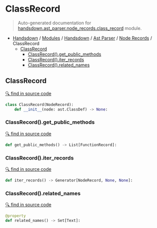 # ClassRecord

> Auto-generated documentation for [handsdown.ast_parser.node_records.class_record](https://github.com/vemel/handsdown/blob/master/handsdown/ast_parser/node_records/class_record.py) module.

- [Handsdown](../../../README.md#-handsdown---python-documentation-generator) / [Modules](../../../MODULES.md#modules) / [Handsdown](../../index.md#handsdown) / [Ast Parser](../index.md#ast-parser) / [Node Records](index.md#node-records) / ClassRecord
  - [ClassRecord](#classrecord)
    - [ClassRecord().get_public_methods](#classrecordget_public_methods)
    - [ClassRecord().iter_records](#classrecorditer_records)
    - [ClassRecord().related_names](#classrecordrelated_names)

## ClassRecord

[🔍 find in source code](https://github.com/vemel/handsdown/blob/master/handsdown/ast_parser/node_records/class_record.py#L13)

```python
class ClassRecord(NodeRecord):
    def __init__(node: ast.ClassDef) -> None:
```

### ClassRecord().get_public_methods

[🔍 find in source code](https://github.com/vemel/handsdown/blob/master/handsdown/ast_parser/node_records/class_record.py#L42)

```python
def get_public_methods() -> List[FunctionRecord]:
```

### ClassRecord().iter_records

[🔍 find in source code](https://github.com/vemel/handsdown/blob/master/handsdown/ast_parser/node_records/class_record.py#L37)

```python
def iter_records() -> Generator[NodeRecord, None, None]:
```

### ClassRecord().related_names

[🔍 find in source code](https://github.com/vemel/handsdown/blob/master/handsdown/ast_parser/node_records/class_record.py#L24)

```python
@property
def related_names() -> Set[Text]:
```
